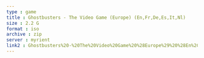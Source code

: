 ```yaml
---
type : game
title : Ghostbusters - The Video Game (Europe) (En,Fr,De,Es,It,Nl)
size : 2.2 G
format : iso
archive : zip
server : myrient
link2 : Ghostbusters%20-%20The%20Video%20Game%20%28Europe%29%20%28En%2CFr%2CDe%2CEs%2CIt%2CNl%29
---
```


